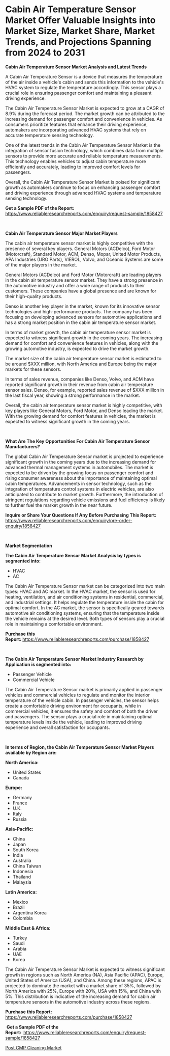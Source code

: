 <p><h1>Cabin Air Temperature Sensor Market Offer Valuable Insights into Market Size, Market Share, Market Trends, and Projections Spanning from 2024 to 2031</h1></p><p><strong>Cabin Air Temperature Sensor Market Analysis and Latest Trends</strong></p>
<p><p>A Cabin Air Temperature Sensor is a device that measures the temperature of the air inside a vehicle's cabin and sends this information to the vehicle's HVAC system to regulate the temperature accordingly. This sensor plays a crucial role in ensuring passenger comfort and maintaining a pleasant driving experience.</p><p>The Cabin Air Temperature Sensor Market is expected to grow at a CAGR of 8.9% during the forecast period. The market growth can be attributed to the increasing demand for passenger comfort and convenience in vehicles. As consumers prioritize features that enhance their driving experience, automakers are incorporating advanced HVAC systems that rely on accurate temperature sensing technology.</p><p>One of the latest trends in the Cabin Air Temperature Sensor Market is the integration of sensor fusion technology, which combines data from multiple sensors to provide more accurate and reliable temperature measurements. This technology enables vehicles to adjust cabin temperature more efficiently and accurately, leading to improved comfort levels for passengers.</p><p>Overall, the Cabin Air Temperature Sensor Market is poised for significant growth as automakers continue to focus on enhancing passenger comfort and driving experience through advanced HVAC systems and temperature sensing technology.</p></p>
<p><strong>Get a Sample PDF of the Report:&nbsp;</strong> <a href="https://www.reliableresearchreports.com/enquiry/request-sample/1858427">https://www.reliableresearchreports.com/enquiry/request-sample/1858427</a></p>
<p>&nbsp;</p>
<p><strong>Cabin Air Temperature Sensor Major Market Players</strong></p>
<p><p>The cabin air temperature sensor market is highly competitive with the presence of several key players. General Motors (ACDelco), Ford Motor (Motorcraft), Standard Motor, ACM, Denso, Mopar, United Motor Products, APA Industries (URO Parts), VIEROL, Volvo, and Oceanic Systems are some of the major players in the market.</p><p>General Motors (ACDelco) and Ford Motor (Motorcraft) are leading players in the cabin air temperature sensor market. They have a strong presence in the automotive industry and offer a wide range of products to their customers. These companies have a global presence and are known for their high-quality products.</p><p>Denso is another key player in the market, known for its innovative sensor technologies and high-performance products. The company has been focusing on developing advanced sensors for automotive applications and has a strong market position in the cabin air temperature sensor market.</p><p>In terms of market growth, the cabin air temperature sensor market is expected to witness significant growth in the coming years. The increasing demand for comfort and convenience features in vehicles, along with the growing automotive industry, is expected to drive the market growth.</p><p>The market size of the cabin air temperature sensor market is estimated to be around $XXX million, with North America and Europe being the major markets for these sensors.</p><p>In terms of sales revenue, companies like Denso, Volvo, and ACM have reported significant growth in their revenue from cabin air temperature sensor sales. Denso, for example, reported sales revenue of $XXX million in the last fiscal year, showing a strong performance in the market.</p><p>Overall, the cabin air temperature sensor market is highly competitive, with key players like General Motors, Ford Motor, and Denso leading the market. With the growing demand for comfort features in vehicles, the market is expected to witness significant growth in the coming years.</p></p>
<p>&nbsp;</p>
<p><strong>What Are The Key Opportunities For Cabin Air Temperature Sensor Manufacturers?</strong></p>
<p><p>The global Cabin Air Temperature Sensor market is projected to experience significant growth in the coming years due to the increasing demand for advanced thermal management systems in automobiles. The market is expected to be driven by the growing focus on passenger comfort and rising consumer awareness about the importance of maintaining optimal cabin temperatures. Advancements in sensor technology, such as the integration of temperature control systems in electric vehicles, are also anticipated to contribute to market growth. Furthermore, the introduction of stringent regulations regarding vehicle emissions and fuel efficiency is likely to further fuel the market growth in the near future.</p></p>
<p><strong>Inquire or Share Your Questions If Any Before Purchasing This Report:</strong> <a href="https://www.reliableresearchreports.com/enquiry/pre-order-enquiry/1858427">https://www.reliableresearchreports.com/enquiry/pre-order-enquiry/1858427</a></p>
<p>&nbsp;</p>
<p><strong>Market Segmentation</strong></p>
<p><strong>The Cabin Air Temperature Sensor Market Analysis by types is segmented into:</strong></p>
<p><ul><li>HVAC</li><li>AC</li></ul></p>
<p><p>The Cabin Air Temperature Sensor market can be categorized into two main types: HVAC and AC market. In the HVAC market, the sensor is used for heating, ventilation, and air conditioning systems in residential, commercial, and industrial settings. It helps regulate the temperature inside the cabin for optimal comfort. In the AC market, the sensor is specifically geared towards automotive air conditioning systems, ensuring that the temperature inside the vehicle remains at the desired level. Both types of sensors play a crucial role in maintaining a comfortable environment.</p></p>
<p><strong>Purchase this Report:&nbsp;</strong><a href="https://www.reliableresearchreports.com/purchase/1858427">https://www.reliableresearchreports.com/purchase/1858427</a></p>
<p>&nbsp;</p>
<p><strong>The Cabin Air Temperature Sensor Market Industry Research by Application is segmented into:</strong></p>
<p><ul><li>Passenger Vehicle</li><li>Commercial Vehicle</li></ul></p>
<p><p>The Cabin Air Temperature Sensor market is primarily applied in passenger vehicles and commercial vehicles to regulate and monitor the interior temperature of the vehicle cabin. In passenger vehicles, the sensor helps create a comfortable driving environment for occupants, while in commercial vehicles, it ensures the safety and comfort of both the driver and passengers. The sensor plays a crucial role in maintaining optimal temperature levels inside the vehicle, leading to improved driving experience and overall satisfaction for occupants.</p></p>
<p>&nbsp;</p>
<p><strong>In terms of Region, the Cabin Air Temperature Sensor Market Players available by Region are:</strong></p>
<p>
    <p> <strong> North America: </strong>
        <ul>
            <li>United States</li>
            <li>Canada</li>
        </ul>
        </p> 
    <p> <strong> Europe: </strong>
        <ul>
            <li>Germany</li>
            <li>France</li>
            <li>U.K.</li>
            <li>Italy</li>
            <li>Russia</li>
        </ul>
        </p> 
    <p> <strong> Asia-Pacific: </strong>
        <ul>
            <li>China</li>
            <li>Japan</li>
            <li>South Korea</li>
            <li>India</li>
            <li>Australia</li>
            <li>China Taiwan</li>
            <li>Indonesia</li>
            <li>Thailand</li>
            <li>Malaysia</li>
        </ul>
        </p> 
    <p> <strong> Latin America: </strong>
        <ul>
            <li>Mexico</li>
            <li>Brazil</li>
            <li>Argentina Korea</li>
            <li>Colombia</li>
        </ul>
        </p> 
    <p> <strong> Middle East & Africa: </strong>
        <ul>
            <li>Turkey</li>
            <li>Saudi</li>
            <li>Arabia</li>
            <li>UAE</li>
            <li>Korea</li>
        </ul>
    </p>
    </p>
<p><p>The Cabin Air Temperature Sensor Market is expected to witness significant growth in regions such as North America (NA), Asia Pacific (APAC), Europe, United States of America (USA), and China. Among these regions, APAC is projected to dominate the market with a market share of 35%, followed by North America with 25%, Europe with 20%, USA with 15%, and China with 5%. This distribution is indicative of the increasing demand for cabin air temperature sensors in the automotive industry across these regions.</p></p>
<p><strong>Purchase this Report: </strong><a href="https://www.reliableresearchreports.com/purchase/1858427">https://www.reliableresearchreports.com/purchase/1858427</a></p>
<p>&nbsp;<strong>Get a Sample PDF of the Report:&nbsp;&nbsp;</strong><a href="https://www.reliableresearchreports.com/enquiry/request-sample/1858427">https://www.reliableresearchreports.com/enquiry/request-sample/1858427</a></p>
<p><strong></strong></p>
<p><p><a href="https://github.com/PeterParrish5/Market-Research-Report-List-4/blob/main/post-cmp-cleaning-market.md">Post CMP Cleaning Market</a></p></p>